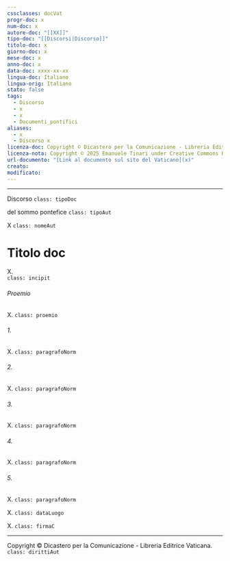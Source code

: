```yaml
---
cssclasses: docVat
progr-doc: x
num-doc: x
autore-doc: "[[XX]]"
tipo-doc: "[[Discorsi|Discorso]]"
titolo-doc: x
giorno-doc: x
mese-doc: x
anno-doc: x
data-doc: xxxx-xx-xx
lingua-doc: Italiano
lingua-orig: Italiano
stato: false
tags:
  - Discorso
  - x
  - x
  - Documenti_pontifici
aliases:
  - x
  - Discorso x
licenza-doc: Copyright © Dicastero per la Comunicazione - Libreria Editrice Vaticana
licenza-nota: Copyright © 2025 Emanuele Tinari under Creative Commons BY-NC-SA 4.0 https://creativecommons.org/licenses/by-nc-sa/4.0/
url-documento: "[Link al documento sul sito del Vaticano](x)"
creato: 
modificato: 
---
```


***

Discorso `class: tipoDoc`

del sommo pontefice `class: tipoAut`

X `class: nomeAut`


# Titolo doc


X.<br> `class: incipit`


###### Proemio

X. `class: proemio`

###### 1.

X. `class: paragrafoNorm`

###### 2.

X. `class: paragrafoNorm`

###### 3.

X. `class: paragrafoNorm`

###### 4.

X. `class: paragrafoNorm`

###### 5.

X. `class: paragrafoNorm`


X. `class: dataLuogo`

X. `class: firmaC`

***

Copyright © Dicastero per la Comunicazione - Libreria Editrice Vaticana. `class: dirittiAut`


